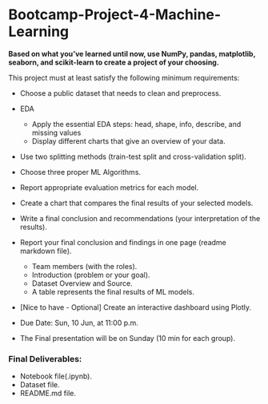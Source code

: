 # Bootcamp-Project-4-Machine-Learning

**Based on what you’ve learned until now, use NumPy, pandas, matplotlib, seaborn, and scikit-learn to create a project of your choosing.**

This project must at least satisfy the following minimum requirements:

- Choose a public dataset that needs to clean and preprocess.
- EDA
    - Apply the essential EDA steps: head, shape, info, describe, and missing values
    - Display different charts that give an overview of your data.
- Use two splitting methods (train-test split and cross-validation split).
- Choose three proper ML Algorithms.
- Report appropriate evaluation metrics for each model.
- Create a chart that compares the final results of your selected models.
- Write a final conclusion and recommendations (your interpretation of the results).
- Report your final conclusion and findings in one page (readme markdown file).
    - Team members (with the roles).
    - Introduction (problem or your goal).
    - Dataset Overview and Source.
    - A table represents the final results of ML models.
- [Nice to have - Optional] Create an interactive dashboard using Plotly.


- Due Date: Sun, 10 Jun, at 11:00 p.m.
- The Final presentation will be on Sunday (10 min for each group).

### Final Deliverables:
- Notebook file(.ipynb).
- Dataset file.
- README.md file.
